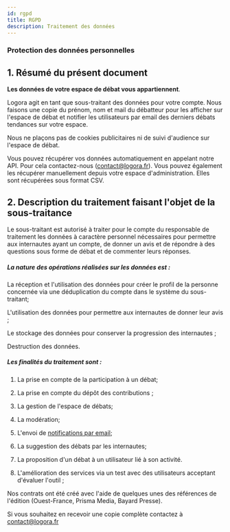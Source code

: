 ```yaml
---
id: rgpd
title: RGPD
description: Traitement des données  
---
```


### Protection des données personnelles 

## 1. Résumé du présent document 

**Les données de votre espace de débat vous appartiennent**.

Logora agit en tant que sous-traitant des données pour votre compte. Nous faisons une copie du prénom, nom et mail du débatteur pour les afficher sur l'espace de débat et notifier les utilisateurs par email des derniers débats tendances sur votre espace. 

Nous ne plaçons pas de cookies publicitaires ni de suivi d'audience sur l'espace de débat.

Vous pouvez récupérer vos données automatiquement en appelant notre API. Pour cela contactez-nous (contact@logora.fr). 
Vous pouvez également les récupérer manuellement depuis votre espace d'administration. Elles sont récupérées sous format CSV. 

## 2. Description du traitement faisant l'objet de la sous-traitance 

Le sous-traitant est autorisé à traiter pour le compte du responsable de traitement les données à caractère personnel nécessaires pour permettre aux internautes ayant un compte, de donner un avis et de répondre à des questions sous forme de débat et de commenter leurs réponses. 

##### La nature des opérations réalisées sur les données est :

La réception et l'utilisation des données pour créer le profil de la personne concernée via une déduplication du compte dans le système du sous-traitant;

L'utilisation des données pour permettre aux internautes de donner leur avis ;

Le stockage des données pour conserver la progression des internautes ; 

Destruction des données. 

##### Les finalités du traitement sont :

1) La prise en compte de la participation à un débat; 

2) La prise en compte du dépôt des contributions ;

3) La gestion de l'espace de débats; 

4) La modération; 

5) L'envoi de [notifications par email](faq/mailing.md); 

6) La suggestion des débats par les internautes; 

7) La proposition d'un débat à un utilisateur lié à son activité. 

8) L'amélioration des services via un test avec des utilisateurs acceptant d'évaluer l'outil ; 

Nos contrats ont été créé avec l'aide de quelques unes des références de l'édition (Ouest-France, Prisma Media, Bayard Presse). 

Si vous souhaitez en recevoir une copie complète contactez à contact@logora.fr

